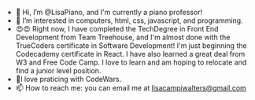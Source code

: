 - 👋 Hi, I’m @LisaPiano, and I'm currently a piano professor!
- 👀 I’m interested in computers, html, css, javascript, and programming. 
- 😍😍 Right now, I have completed the TechDegree in Front End Development from Team Treehouse, and I'm almost done with the TrueCoders certificate in Software Development! I'm just beginning the Codecademy certificate in React. I have also learned a great deal from W3 and Free Code Camp. I love to learn and am hoping to relocate and find a junior level position.
- 🙌I love praticing with CodeWars.
- 📫 How to reach me: you can email me at lisacampiwalters@gmail.com

<!---
LisaPiano/LisaPiano is a ✨ special ✨ repository because its `README.md` (this file) appears on your GitHub profile.
You can click the Preview link to take a look at your changes.
--->
